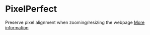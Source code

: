 # PixelPerfect
Preserve pixel alignment when zooming/resizing the webpage
[More information](https://miragecraft.com/projects/pixelperfect)

